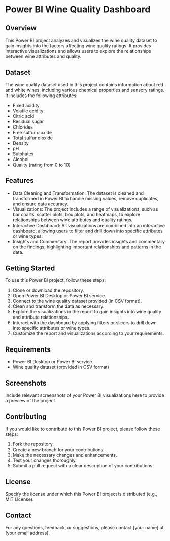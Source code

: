 
# Power BI Wine Quality Dashboard

## Overview
This Power BI project analyzes and visualizes the wine quality dataset to gain insights into the factors affecting wine quality ratings. It provides interactive visualizations and allows users to explore the relationships between wine attributes and quality.

## Dataset
The wine quality dataset used in this project contains information about red and white wines, including various chemical properties and sensory ratings. It includes the following attributes:
- Fixed acidity
- Volatile acidity
- Citric acid
- Residual sugar
- Chlorides
- Free sulfur dioxide
- Total sulfur dioxide
- Density
- pH
- Sulphates
- Alcohol
- Quality (rating from 0 to 10)

## Features
- Data Cleaning and Transformation: The dataset is cleaned and transformed in Power BI to handle missing values, remove duplicates, and ensure data accuracy.
- Visualizations: The project includes a range of visualizations, such as bar charts, scatter plots, box plots, and heatmaps, to explore relationships between wine attributes and quality ratings.
- Interactive Dashboard: All visualizations are combined into an interactive dashboard, allowing users to filter and drill down into specific attributes or wine types.
- Insights and Commentary: The report provides insights and commentary on the findings, highlighting important relationships and patterns in the data.

## Getting Started
To use this Power BI project, follow these steps:
1. Clone or download the repository.
2. Open Power BI Desktop or Power BI service.
3. Connect to the wine quality dataset provided (in CSV format).
4. Clean and transform the data as necessary.
5. Explore the visualizations in the report to gain insights into wine quality and attribute relationships.
6. Interact with the dashboard by applying filters or slicers to drill down into specific attributes or wine types.
7. Customize the report and visualizations according to your requirements.

## Requirements
- Power BI Desktop or Power BI service
- Wine quality dataset (provided in CSV format)

## Screenshots
Include relevant screenshots of your Power BI visualizations here to provide a preview of the project.

## Contributing
If you would like to contribute to this Power BI project, please follow these steps:
1. Fork the repository.
2. Create a new branch for your contributions.
3. Make the necessary changes and enhancements.
4. Test your changes thoroughly.
5. Submit a pull request with a clear description of your contributions.

## License
Specify the license under which this Power BI project is distributed (e.g., MIT License).

## Contact
For any questions, feedback, or suggestions, please contact [your name] at [your email address].

